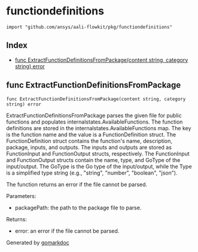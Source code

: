 <!-- Code generated by gomarkdoc. DO NOT EDIT -->

# functiondefinitions

	import "github.com/ansys/aali-flowkit/pkg/functiondefinitions"

## Index

- [func ExtractFunctionDefinitionsFromPackage\(content string, category string\) error](<#ExtractFunctionDefinitionsFromPackage>)


<a name="ExtractFunctionDefinitionsFromPackage"></a>
## func ExtractFunctionDefinitionsFromPackage

	func ExtractFunctionDefinitionsFromPackage(content string, category string) error

ExtractFunctionDefinitionsFromPackage parses the given file for public functions and populates internalstates.AvailableFunctions. The function definitions are stored in the internalstates.AvailableFunctions map. The key is the function name and the value is a FunctionDefinition struct. The FunctionDefinition struct contains the function's name, description, package, inputs, and outputs. The inputs and outputs are stored as FunctionInput and FunctionOutput structs, respectively. The FunctionInput and FunctionOutput structs contain the name, type, and GoType of the input/output. The GoType is the Go type of the input/output, while the Type is a simplified type string \(e.g., "string", "number", "boolean", "json"\).

The function returns an error if the file cannot be parsed.

Parameters:

- packagePath: the path to the package file to parse.

Returns:

- error: an error if the file cannot be parsed.

Generated by [gomarkdoc](<https://github.com/princjef/gomarkdoc>)
